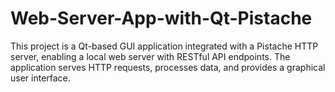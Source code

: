 # Web-Server-App-with-Qt-Pistache
This project is a Qt-based GUI application integrated with a Pistache HTTP server, enabling a local web server with RESTful API endpoints. The application serves HTTP requests, processes data, and provides a graphical user interface.
